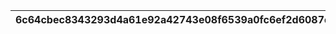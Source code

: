 |6c64cbec8343293d4a61e92a42743e08f6539a0fc6ef2d6087dd540fcf17eef8|c901d5cef18d860619d13793d17c4cdae1ac167916d4b327be55ca5de303f12f|35ba2fbc8b5c37c7d86a7d3463cfdad31d15bafb902c51bca7823609027a827e|f60ac03e3e2e4b203576f6037723c5e4c62d7affd4bf5256649443d9cbfe96f3|dcb6dbb3f47c400ff4b4c01ebc033204de4cc101dc0bc30040242190f6a9a140|3eeb771a68db6e1e865af5642dcf1953a6167b20bbb4c0d45555bc0930017dba|ff6003a93e26b4926cb99b8430cffa5a257449030f26a5573df0114adf2993e7|b20a05aada4e15c6343013d355e208e0fa59a9cfd4b563d54a9b9ee18c216d38|a5008e58ee176390e01f2f39184544ff00d83949541c3ae70c1d1e93997f52ed|d8101d10ac3921320baa21ecc88961bb86253867a40c21c0fe841b622940d4ca|f8e33874fc0cdbbc40692e57c2bc0a0c3eb51773590f3e30dd92aa888c75bd19|
| --- | --- | --- | --- | --- | --- | --- | --- | --- | --- | --- |